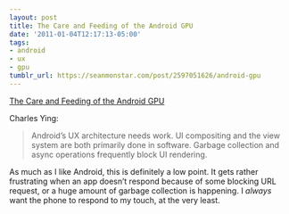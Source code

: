 ```yaml
---
layout: post
title: The Care and Feeding of the Android GPU
date: '2011-01-04T12:17:13-05:00'
tags:
- android
- ux
- gpu
tumblr_url: https://seanmonstar.com/post/2597051626/android-gpu
---
```

[The Care and Feeding of the Android GPU](http://www.satine.org/archives/2011/01/01/the-care-and-feeding-of-the-android-gpu/)  

Charles Ying:

> Android’s UX architecture needs work. UI compositing and the view system are both primarily done in software. Garbage collection and async operations frequently block UI rendering.

As much as I like Android, this is definitely a low point. It gets rather frustrating when an app doesn’t respond because of some blocking URL request, or a huge amount of garbage collection is happening. I _always_ want the phone to respond to my touch, at the very least.

